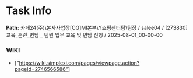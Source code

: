 # Task Info

**Path:** 카페24(주)\본사사업장\[CG]MI본부\Y쇼핑센터팀\팀장 / salee04 / [273830] 교육_훈련_면담 _ 팀원 업무 교육 및 면담 진행 / 2025-08-01_00-00-00

### WIKI
- ["https://wiki.simplexi.com/pages/viewpage.action?pageId=2746566586"]

